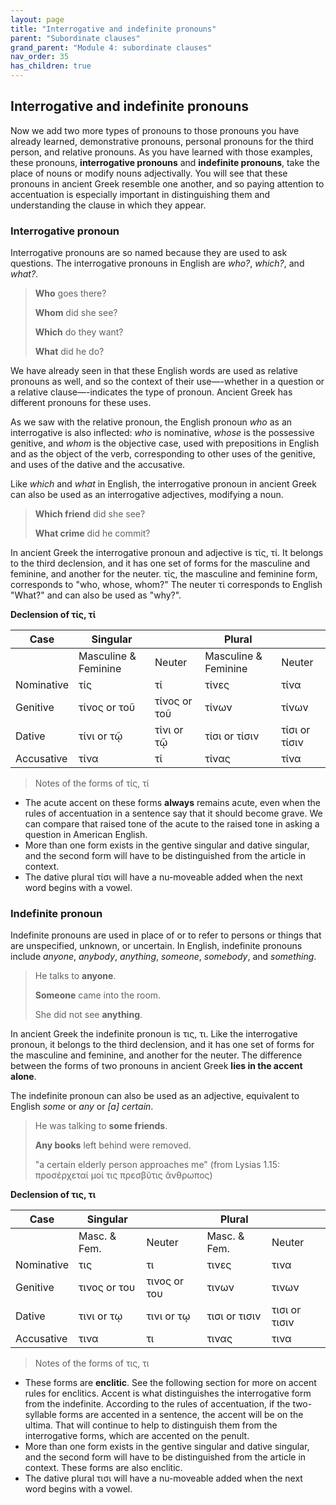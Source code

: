 ```yaml
---
layout: page
title: "Interrogative and indefinite pronouns"
parent: "Subordinate clauses"
grand_parent: "Module 4: subordinate clauses"
nav_order: 35
has_children: true
---
```


## Interrogative and indefinite pronouns

Now we add two more types of pronouns to those pronouns you have already learned, demonstrative pronouns, personal pronouns for the third person, and relative pronouns. As you have learned with those examples, these pronouns, **interrogative pronouns** and **indefinite pronouns**, take the place of nouns or modify nouns adjectivally. You will see that these pronouns in ancient Greek resemble one another, and so paying attention to accentuation is especially important in distinguishing them and understanding the clause in which they appear.

### Interrogative pronoun
Interrogative pronouns are so named because they are used to ask questions. The interrogative pronouns in English are *who?*, *which?*, and *what?*.
> **Who** goes there?
> 
> **Whom** did she see?
> 
> **Which** do they want?
> 
> **What** did he do?

We have already seen in that these English words are used as relative pronouns as well, and so the context of their use—-whether in a question or a relative clause—-indicates the type of pronoun. Ancient Greek has different pronouns for these uses. 

As we saw with the relative pronoun, the English pronoun *who* as an interrogative is also inflected: *who* is nominative, *whose* is the possessive genitive, and *whom* is the objective case, used with prepositions in English and as the object of the verb, corresponding to other uses of the genitive, and uses of the dative and the accusative.

Like *which* and *what* in English, the interrogative pronoun in ancient Greek can also be used as an interrogative adjectives, modifying a noun.
> **Which friend** did she see?
> 
> **What crime** did he commit?

In ancient Greek the interrogative pronoun and adjective is τίς, τί. It belongs to the third declension, and it has one set of forms for the masculine and feminine, and another for the neuter. τίς, the masculine and feminine form, corresponds to "who, whose, whom?" The neuter τί corresponds to English "What?" and can also be used as "why?".

**Declension of τίς, τί** 

| Case | Singular |  | Plural |   |
| --- | --- | --- | --- | --- |
|     | Masculine & Feminine | Neuter | Masculine & Feminine | Neuter | 
| Nominative | τίς | τί | τίνες | τίνα |
| Genitive | τίνος  or τοῦ | τίνος  or τοῦ | τίνων | τίνων |
| Dative | τίνι or τῷ | τίνι or τῷ | τίσι or τίσιν | τίσι or τίσιν |
| Accusative | τίνα | τί | τίνας | τίνα |

> Notes of the forms of τίς, τί

- The acute accent on these forms **always** remains acute, even when the rules of accentuation in a sentence say that it should become grave. We can compare that raised tone of the acute to the raised tone in asking a question in American English.
- More than one form exists in the gentive singular and dative singular, and the second form will have to be distinguished from the article in context. 
- The dative plural τίσι will have a nu-moveable added when the next word begins with a vowel. 

### Indefinite pronoun

Indefinite pronouns are used in place of or to refer to persons or things that are unspecified, unknown, or uncertain. In English, indefinite pronouns include *anyone*, *anybody*, *anything*, *someone*, *somebody*, and *something*. 
> He talks to **anyone**.
> 
> **Someone** came into the room.
> 
> She did not see **anything**.

In ancient Greek the indefinite pronoun is τις, τι. Like the interrogative pronoun, it belongs to the third declension, and it has one set of forms for the masculine and feminine, and another for the neuter. The difference between the forms of two pronouns in ancient Greek **lies in the accent alone**.

The indefinite pronoun can also be used as an adjective, equivalent to English *some* or *any* or *[a] certain*.
> He was talking to **some friends**.
> 
> **Any books** left behind were removed.
>
> "a certain elderly person approaches me" (from Lysias 1.15: προσέρχεταί μοί τις πρεσβῦτις ἄνθρωπος)

**Declension of τις, τι** 

| Case | Singular |  | Plural |   |
| --- | --- | --- | --- | --- |
|     | Masc. & Fem. | Neuter | Masc. & Fem. | Neuter | 
| Nominative | τις  | τι  | τινες  | τινα  |
| Genitive | τινος  or του  | τινος  or του  | τινων | τινων |
| Dative | τινι or τῳ | τινι or τῳ | τισι or τισιν | τισι or τισιν |
| Accusative | τινα  | τι  |τινας  | τινα  |

> Notes of the forms of τις, τι
- These forms are **enclitic**. See the following section for more on accent rules for enclitics. Accent is what distinguishes the interrogative form from the indefinite. According to the rules of accentuation, if the two-syllable forms are accented in a sentence, the accent will be on the ultima. That will continue to help to distinguish them from the interrogative forms, which are accented on the penult.
- More than one form exists in the gentive singular and dative singular, and the second form will have to be distinguished from the article in context. These forms are also enclitic.
- The dative plural τισι will have a nu-moveable added when the next word begins with a vowel. 

